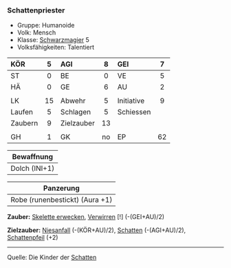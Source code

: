 ### Schattenpriester

- Gruppe: Humanoide
- Volk: Mensch
- Klasse: [Schwarzmagier](../../grw/charaktere-klasse-schwarzmagier.md) 5
- Volksfähigkeiten: Talentiert

| KÖR     |  5  | AGI        |  8  | GEI        |  7  |
| :------ | :-: | :--------- | :-: | :--------- | :-: |
| ST      |  0  | BE         |  0  | VE         |  5  |
| HÄ      |  0  | GE         |  6  | AU         |  2  |
|         |     |            |     |            |     |
| LK      | 15  | Abwehr     |  5  | Initiative |  9  |
| Laufen  |  5  | Schlagen   |  5  | Schiessen  |     |
| Zaubern |  9  | Zielzauber | 13  |            |     |
|         |     |            |     |            |     |
| GH      |  1  | GK         | no  | EP         | 62  |

|  Bewaffnung   |
| :-----------: |
| Dolch (INI+1) |

|           Panzerung            |
| :----------------------------: |
| Robe (runenbestickt) (Aura +1) |

**Zauber:** [Skelette erwecken](../../grw/zauber/skelette-erwecken.md), [Verwirren](../../grw/zauber/verwirren.md) [!] (-(GEI+AU)/2)

**Zielzauber:** [Niesanfall](../../grw/zauber/niesanfall.md) (-(KÖR+AU)/2), [Schatten](../../grw/zauber/schatten.md) (-(AGI+AU)/2), [Schattenpfeil](../../grw/zauber/schattenpfeil.md) (+2)

---

Quelle: Die Kinder der [Schatten](../../grw/zauber/schatten.md)
